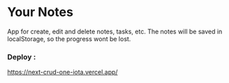 # Your Notes

App for create, edit and delete notes, tasks, etc.
The notes will be saved in localStorage, so the progress wont be lost.

### Deploy : 
https://next-crud-one-iota.vercel.app/
